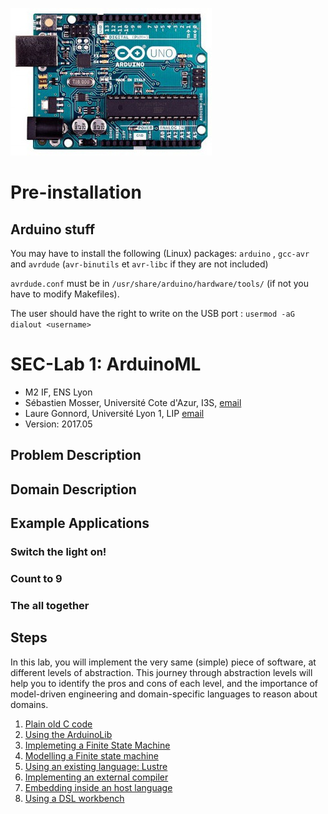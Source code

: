 







![Arduino Uno Platform](figs/arduino-uno-dip-rev3.jpg)

# Pre-installation #

## Arduino stuff ##

You may have to install the following (Linux) packages: `arduino` ,
`gcc-avr` and `avrdude` (`avr-binutils` et `avr-libc` if they are not included)

`avrdude.conf` must be in `/usr/share/arduino/hardware/tools/` (if not you
have to modify Makefiles).

The user should have the right to write on  the USB port : 
`usermod -aG dialout <username>`



# SEC-Lab 1: ArduinoML

  * M2 IF, ENS Lyon
  * Sébastien Mosser, Université Cote d'Azur, I3S, [email](mailto:mosser@i3s.unice.fr)
  * Laure Gonnord, Université Lyon 1, LIP [email](mailto:laure.gonnord@ens-lyon.fr)
  * Version: 2017.05

## Problem Description

## Domain Description

## Example Applications

### Switch the light on!

### Count to 9

### The all together

## Steps

In this lab, you will implement the very same (simple) piece of software, at different levels of abstraction. This journey through abstraction levels will help you to identify the pros and cons of each level, and the importance of model-driven engineering and domain-specific languages to reason about domains.

  1. [Plain old C code](https://github.com/mosser/sec-labs/lab_1/step_1.md)
  2. [Using the ArduinoLib](https://github.com/mosser/sec-labs/lab_1/step_2.md)
  3. [Implemeting a Finite State Machine](https://github.com/mosser/sec-labs/lab_1/step_3.md)
  4. [Modelling a Finite state machine](https://github.com/mosser/sec-labs/lab_1/step_4.md)
  5. [Using an existing language: Lustre](https://github.com/mosser/sec-labs/lab_1/step_5.md)
  6. [Implementing an external compiler](https://github.com/mosser/sec-labs/lab_1/step_6.md)
  7. [Embedding inside an host language](https://github.com/mosser/sec-labs/lab_1/step_7.md)
  8. [Using a DSL workbench](https://github.com/mosser/sec-labs/lab_1/step_8.md)

